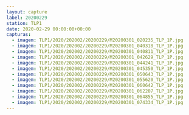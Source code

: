 ```yaml
---
layout: capture
label: 20200229
station: TLP1
date: 2020-02-29 00:00:00+00:00
capturas:
  - imagem: TLP1/2020/202002/20200229/M20200301_020235_TLP_1P.jpg
  - imagem: TLP1/2020/202002/20200229/M20200301_040318_TLP_1P.jpg
  - imagem: TLP1/2020/202002/20200229/M20200301_040811_TLP_1P.jpg
  - imagem: TLP1/2020/202002/20200229/M20200301_042629_TLP_1P.jpg
  - imagem: TLP1/2020/202002/20200229/M20200301_044241_TLP_1P.jpg
  - imagem: TLP1/2020/202002/20200229/M20200301_045350_TLP_1P.jpg
  - imagem: TLP1/2020/202002/20200229/M20200301_050643_TLP_1P.jpg
  - imagem: TLP1/2020/202002/20200229/M20200301_055620_TLP_1P.jpg
  - imagem: TLP1/2020/202002/20200229/M20200301_060642_TLP_1P.jpg
  - imagem: TLP1/2020/202002/20200229/M20200301_062207_TLP_1P.jpg
  - imagem: TLP1/2020/202002/20200229/M20200301_064855_TLP_1P.jpg
  - imagem: TLP1/2020/202002/20200229/M20200301_074334_TLP_1P.jpg
---
```

